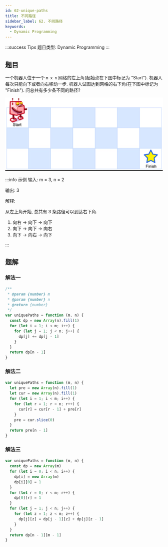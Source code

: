 ```yaml
---
id: 62-unique-paths
title: 不同路径
sidebar_label: 62. 不同路径
keywords:
  - Dynamic Programming
---
```


:::success Tips
题目类型: Dynamic Programming
:::

## 题目

一个机器人位于一个 `m x n` 网格的左上角(起始点在下图中标记为 "Start"). 机器人每次只能向下或者向右移动一步. 机器人试图达到网格的右下角(在下图中标记为 "Finish"). 问总共有多少条不同的路径?

![62-unique-paths](../../static/img/62-unique-paths.jpg)

:::info 示例
输入: m = 3, n = 2

输出: 3

解释:

从左上角开始, 总共有 3 条路径可以到达右下角.

1. 向右 -> 向下 -> 向下
2. 向下 -> 向下 -> 向右
3. 向下 -> 向右 -> 向下

:::

## 题解

### 解法一

```ts
/**
 * @param {number} m
 * @param {number} n
 * @return {number}
 */
var uniquePaths = function (m, n) {
  const dp = new Array(n).fill(1)
  for (let i = 1; i < m; i++) {
    for (let j = 1; j < n; j++) {
      dp[j] += dp[j - 1]
    }
  }
  return dp[n - 1]
}
```

### 解法二

```ts
var uniquePaths = function (m, n) {
  let pre = new Array(n).fill(1)
  let cur = new Array(n).fill(1)
  for (let i = 1; i < m; i++) {
    for (let r = 1; r < n; r++) {
      cur[r] = cur[r - 1] + pre[r]
    }
    pre = cur.slice(0)
  }
  return pre[n - 1]
}
```

### 解法三

```ts
var uniquePaths = function (m, n) {
  const dp = new Array(m)
  for (let i = 0; i < n; i++) {
    dp[i] = new Array(m)
    dp[i][0] = 1
  }
  for (let r = 0; r < m; r++) {
    dp[0][r] = 1
  }
  for (let j = 1; j < n; j++) {
    for (let z = 1; z < m; z++) {
      dp[j][z] = dp[j - 1][z] + dp[j][z - 1]
    }
  }
  return dp[n - 1][m - 1]
}
```
